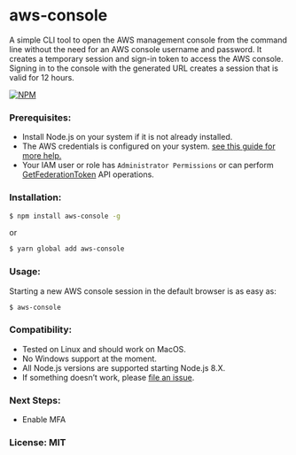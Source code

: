 # aws-console
A simple CLI tool to open the AWS management console from the command line without the need for an AWS console username and password. It creates a temporary session and sign-in token to access the AWS console. Signing in to the console with the generated URL creates a session that is valid for 12 hours.

[![NPM](https://nodei.co/npm/aws-console.png)](https://nodei.co/npm/aws-console/)

### Prerequisites:
- Install Node.js on your system if it is not already installed.
- The AWS credentials is configured on your system. [see this guide for more help.](https://docs.aws.amazon.com/cli/latest/userguide/cli-chap-configure.html#cli-quick-configuration)
- Your IAM user or role has `Administrator Permissions` or can perform [GetFederationToken](https://docs.aws.amazon.com/STS/latest/APIReference/API_GetFederationToken.html) API operations.


### Installation:
```bash
$ npm install aws-console -g
```
or 
```bash
$ yarn global add aws-console
```

### Usage:
Starting a new AWS console session in the default browser is as easy as:

```bash
$ aws-console
```

### Compatibility:
- Tested on Linux and should work on MacOS. 
- No Windows support at the moment. 
- All Node.js versions are supported starting Node.js 8.X.
- If something doesn’t work, please [file an issue](https://github.com/minayousseif/aws-console/issues).

### Next Steps:
- Enable MFA

### License: MIT

